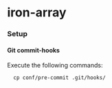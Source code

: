 # iron-array

### Setup

#### Git commit-hooks

Execute the following commands:

      cp conf/pre-commit .git/hooks/



